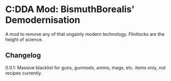# C:DDA Mod: BismuthBorealis' Demodernisation

A mod to remove any of that ungainly modern technology. Flintlocks are the height of science.

## Changelog

0.0.1: Massive blacklist for guns, gunmods, ammo, mags, etc. items only, not recipes currently.
